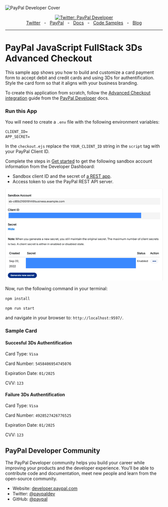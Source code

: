 ![PayPal Developer Cover](https://github.com/paypaldev/.github/blob/main/pp-cover.png)
<div align="center">
  <a href="https://twitter.com/paypaldev" target="_blank">
    <img alt="Twitter: PayPal Developer" src="https://img.shields.io/twitter/follow/paypaldev?style=social" />
  </a>
  <br />
  <a href="https://twitter.com/paypaldev" target="_blank">Twitter</a>
    <span>&nbsp;&nbsp;-&nbsp;&nbsp;</span>
  <a href="https://www.paypal.com/us/home" target="_blank">PayPal</a>
    <span>&nbsp;&nbsp;-&nbsp;&nbsp;</span>
  <a href="https://developer.paypal.com/home" target="_blank">Docs</a>
    <span>&nbsp;&nbsp;-&nbsp;&nbsp;</span>
  <a href="https://github.com/paypaldev" target="_blank">Code Samples</a>
    <span>&nbsp;&nbsp;-&nbsp;&nbsp;</span>
  <a href="https://dev.to/paypaldeveloper" target="_blank">Blog</a>
  <br />
  <hr />
</div>

# PayPal JavaScript FullStack 3Ds Advanced Checkout
This sample app shows you how to build and customize a card payment form to accept debit and credit cards and using 3Ds for authentification. Style the card form so that it aligns with your business branding.

To create this application from scratch, follow the [Advanced Checkout integration](https://developer.paypal.com/docs/checkout/advanced/integrate) guide from the [PayPal Developer](https://developer.paypal.com/home) docs.

### Run this App

You will need to create a `.env` file with the following environment variables:

```shell
CLIENT_ID=
APP_SECRET=
```

In the `checkout.ejs` replace the `YOUR_CLIENT_ID` string in the  `script` tag with your PayPal Client ID.

Complete the steps in [Get started](https://developer.paypal.com/api/rest/) to get the following sandbox account information from the Developer Dashboard:
- Sandbox client ID and the secret of [a REST app](https://www.paypal.com/signin?returnUri=https%3A%2F%2Fdeveloper.paypal.com%2Fdeveloper%2Fapplications&_ga=1.252581760.841672670.1664266268).
- Access token to use the PayPal REST API server.

![paypal developer credentials](env.png)

Now, run the following command in your terminal:

`npm install`

`npm run start`

and navigate in your browser to: `http://localhost:9597/`.

### Sample Card

#### Succesful 3Ds Authentification
Card Type: `Visa`

Card Number: `5458406954745076`

Expiration Date: `01/2025`

CVV: `123`

#### Failure 3Ds Authentification

Card Type: `Visa`

Card Number: `4928527426776525`

Expiration Date: `01/2025`

CVV: `123`

## PayPal Developer Community
The PayPal Developer community helps you build your career while improving your products and the developer experience. You’ll be able to contribute code and documentation, meet new people and learn from the open-source community.
 
* Website: [developer.paypal.com](https://developer.paypal.com)
* Twitter: [@paypaldev](https://twitter.com/paypaldev)
* GitHub:  [@paypal](https://github.com/paypal)
